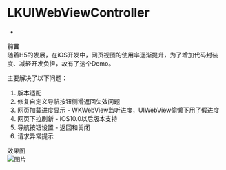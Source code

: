 # LKUIWebViewController
-
**前言**  
随着H5的发展，在iOS开发中，网页视图的使用率逐渐提升，为了增加代码封装度、减轻开发负担，故有了这个Demo。

主要解决了以下问题：  

1. 版本适配
2. 修复自定义导航按钮侧滑返回失效问题
3. 网页加载进度显示 - WKWebView监听进度，UIWebView偷懒下用了假进度
4. 网页下拉刷新 - iOS10.0以后版本支持
5. 导航按钮设置 - 返回和关闭
6. 请求异常提示

效果图  
![图片](http)

